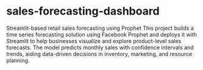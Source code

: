# sales-forecasting-dashboard
Streamlit-based retail sales forecasting using Prophet
This project builds a time series forecasting solution using Facebook Prophet and deploys it with Streamlit to help businesses visualize and explore product-level sales forecasts. The model predicts monthly sales with confidence intervals and trends, aiding data-driven decisions in inventory, marketing, and resource planning.

